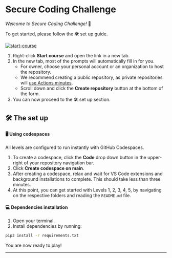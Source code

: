 # Secure Coding Challenge

_Welcome to Secure Coding Challenge!_ :wave:

To get started, please follow the 🛠️ set up guide.

[![start-course](https://user-images.githubusercontent.com/1221423/235727646-4a590299-ffe5-480d-8cd5-8194ea184546.svg)](https://github.com/new?template_owner=nsakjinh-ui&template_name=Biomerieux----Use-case&owner=%40me&name=biomerieux-use-case&description=Repository+created+from+Biomerieux----Use-case+template&visibility=public)



1. Right-click **Start course** and open the link in a new tab.
1. In the new tab, most of the prompts will automatically fill in for you.
   - For owner, choose your personal account or an organization to host the repository.
   - We recommend creating a public repository, as private repositories will [use Actions minutes](https://docs.github.com/en/billing/managing-billing-for-github-actions/about-billing-for-github-actions).
   - Scroll down and click the **Create repository** button at the bottom of the form.
1. You can now proceed to the 🛠️ set up section.

## 🛠️ The set up

#### 🖥️ Using codespaces

All levels are configured to run instantly with GitHub Codespaces.

1. To create a codespace, click the **Code** drop down button in the upper-right of your repository navigation bar.
1. Click **Create codespace on main**.
1. After creating a codespace, relax and wait for VS Code extensions and background installations to complete. This should take less than three minutes.
1. At this point, you can get started with Levels 1, 2, 3, 4, 5, by navigating on the respective folders and reading the `README.md` file.



#### 💻 Dependencies installation

1. Open your terminal.
8. Install dependencies by running:

```bash
pip3 install -r requirements.txt
```
You are now ready to play!

<footer>



---
